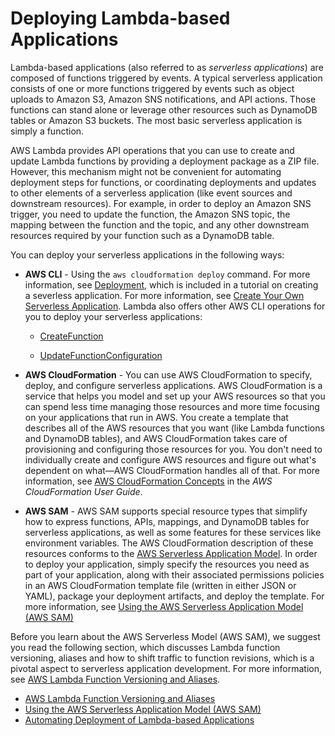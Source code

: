 # Deploying Lambda\-based Applications<a name="deploying-lambda-apps"></a>

 Lambda\-based applications \(also referred to as *serverless applications*\) are composed of functions triggered by events\. A typical serverless application consists of one or more functions triggered by events such as object uploads to Amazon S3, Amazon SNS notifications, and API actions\. Those functions can stand alone or leverage other resources such as DynamoDB tables or Amazon S3 buckets\. The most basic serverless application is simply a function\.

AWS Lambda provides API operations that you can use to create and update Lambda functions by providing a deployment package as a ZIP file\. However, this mechanism might not be convenient for automating deployment steps for functions, or coordinating deployments and updates to other elements of a serverless application \(like event sources and downstream resources\)\. For example, in order to deploy an Amazon SNS trigger, you need to update the function, the Amazon SNS topic, the mapping between the function and the topic, and any other downstream resources required by your function such as a DynamoDB table\.

You can deploy your serverless applications in the following ways:

+ **AWS CLI** \- Using the `aws cloudformation deploy` command\. For more information, see [Deployment](serverless-deploy-wt.md#serv-deploy), which is included in a tutorial on creating a severless application\. For more information, see [Create Your Own Serverless Application](serverless-deploy-wt.md)\. Lambda also offers other AWS CLI operations for you to deploy your serverless applications: 

  + [CreateFunction](API_CreateFunction.md)

  + [UpdateFunctionConfiguration](API_UpdateFunctionConfiguration.md)

+ **AWS CloudFormation** \- You can use AWS CloudFormation to specify, deploy, and configure serverless applications\. AWS CloudFormation is a service that helps you model and set up your AWS resources so that you can spend less time managing those resources and more time focusing on your applications that run in AWS\. You create a template that describes all of the AWS resources that you want \(like Lambda functions and DynamoDB tables\), and AWS CloudFormation takes care of provisioning and configuring those resources for you\. You don't need to individually create and configure AWS resources and figure out what's dependent on what—AWS CloudFormation handles all of that\. For more information, see [AWS CloudFormation Concepts](http://docs.aws.amazon.com/AWSCloudFormation/latest/UserGuide/cfn-whatis-concepts.html#d0e3897) in the *AWS CloudFormation User Guide*\.

+ **AWS SAM** \- AWS SAM supports special resource types that simplify how to express functions, APIs, mappings, and DynamoDB tables for serverless applications, as well as some features for these services like environment variables\. The AWS CloudFormation description of these resources conforms to the [AWS Serverless Application Model](https://github.com/awslabs/serverless-application-model)\. In order to deploy your application, simply specify the resources you need as part of your application, along with their associated permissions policies in an AWS CloudFormation template file \(written in either JSON or YAML\), package your deployment artifacts, and deploy the template\. For more information, see [Using the AWS Serverless Application Model \(AWS SAM\)](serverless_app.md)

Before you learn about the AWS Serverless Model \(AWS SAM\), we suggest you read the following section, which discusses Lambda function versioning, aliases and how to shift traffic to function revisions, which is a pivotal aspect to serverless application development\. For more information, see [AWS Lambda Function Versioning and Aliases](versioning-aliases.md)\.


+ [AWS Lambda Function Versioning and Aliases](versioning-aliases.md)
+ [Using the AWS Serverless Application Model \(AWS SAM\)](serverless_app.md)
+ [Automating Deployment of Lambda\-based Applications](automating-deployment.md)